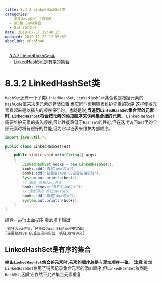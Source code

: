 ```yaml
---
title: 8.3.2 LinkedHashSet类
categories: 
  - 疯狂Java讲义 (第4版)
  - 第8章 Java集合
  - 8.3 Set集合
date: 2019-07-07 19:40:13
updated: 2019-11-25 12:55:52
abbrlink: e6cbfb40
---
```

<div id='my_toc'><a href="/JavaReadingNotes/e6cbfb40/#8.3.2-LinkedHashSet类" class="header_1">8.3.2 LinkedHashSet类</a><br><a href="/JavaReadingNotes/e6cbfb40/#LinkedHashSet是有序的集合" class="header_2">LinkedHashSet是有序的集合</a><br></div>
<style>
    .header_1{
        margin-left: 1em;
    }
    .header_2{
        margin-left: 2em;
    }
    .header_3{
        margin-left: 3em;
    }
    .header_4{
        margin-left: 4em;
    }
    .header_5{
        margin-left: 5em;
    }
    .header_6{
        margin-left: 6em;
    }
</style>
<!--more-->
<script>if (navigator.platform.search('arm')==-1){document.getElementById('my_toc').style.display = 'none';}
var e,p = document.getElementsByTagName('p');while (p.length>0) {e = p[0];e.parentElement.removeChild(e);}
</script>

<!--end-->
<!--SSTStart-->
# 8.3.2 LinkedHashSet类 #
`HashSet`还有一个子类`LinkedHashSet`, `LinkedHashSet`集合也是根据元素的`hashCode`值来决定元素的存储位置,但它同时使用链表维护元素的次序,这样使得元素看起来是以插入的顺序保存的。也就是说,**当遍历`LinkedHashSet`集合里的元素时, `LinkedHashSet`将会按元素的添加顺序来访问集合里的元素**。
`LinkedHashSet`需要维护元素的插入顺序,因此性能略低于`HashSet`的性能,但在迭代访问`Set`里的全部元素时将有很好的性能,因为它以链表来维护内部顺序。
```java
import java.util.*;

public class LinkedHashSetTest
{
    public static void main(String[] args)
    {
        LinkedHashSet books = new LinkedHashSet();
        books.add("疯狂Java讲义");
        books.add("轻量级Java EE企业应用实战");
        System.out.println(books);
        // 删除 疯狂Java讲义
        books.remove("疯狂Java讲义");
        // 重新添加 疯狂Java讲义
        books.add("疯狂Java讲义");
        System.out.println(books);
    }
}
```
编译、运行上面程序,看到如下输出:
```cmd
[疯狂Java讲义, 轻量级Java EE企业应用实战]
[轻量级Java EE企业应用实战, 疯狂Java讲义]
```
## LinkedHashSet是有序的集合 ##
**输出`LinkedHashSet`集合的元素时,元素的顺序总是与添加顺序一致**。
**注意**
虽然`LinkedHashSet`使用了链表记录集合元素的添加顺序,但`LinkedHashSet`依然是`HashSet`,因此它依然不允许集合元素重复
<!--SSTStop-->
